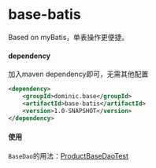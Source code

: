 # base-batis
Based on myBatis，单表操作更便捷。

#### dependency
加入maven dependency即可，无需其他配置
```xml
<dependency>
    <groupId>dominic.base</groupId>
    <artifactId>base-batis</artifactId>
    <version>1.0-SNAPSHOT</version>
</dependency>
```

#### 使用
```BaseDao```的用法：[ProductBaseDaoTest](src/test/java/test/ProductBaseDaoTest.java)